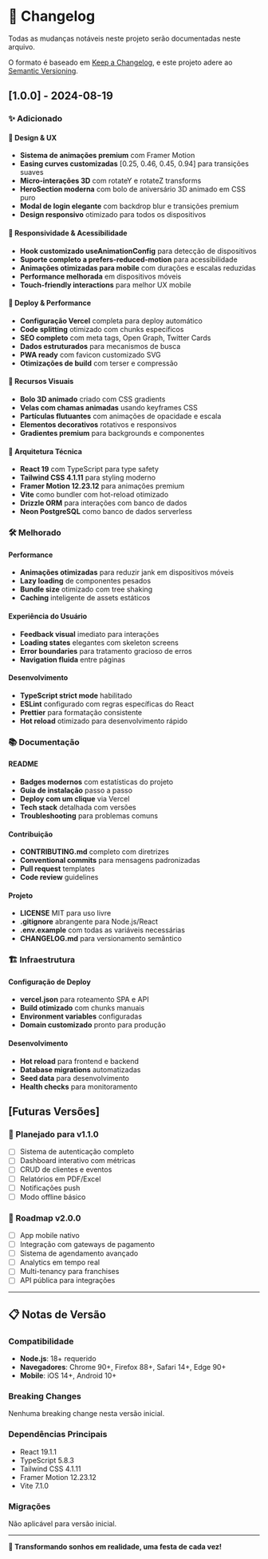 # 📝 Changelog

Todas as mudanças notáveis neste projeto serão documentadas neste arquivo.

O formato é baseado em [Keep a Changelog](https://keepachangelog.com/en/1.0.0/),
e este projeto adere ao [Semantic Versioning](https://semver.org/spec/v2.0.0.html).

## [1.0.0] - 2024-08-19

### ✨ Adicionado

#### 🎨 Design & UX
- **Sistema de animações premium** com Framer Motion
- **Easing curves customizadas** [0.25, 0.46, 0.45, 0.94] para transições suaves
- **Micro-interações 3D** com rotateY e rotateZ transforms
- **HeroSection moderna** com bolo de aniversário 3D animado em CSS puro
- **Modal de login elegante** com backdrop blur e transições premium
- **Design responsivo** otimizado para todos os dispositivos

#### 📱 Responsividade & Acessibilidade
- **Hook customizado useAnimationConfig** para detecção de dispositivos
- **Suporte completo a prefers-reduced-motion** para acessibilidade
- **Animações otimizadas para mobile** com durações e escalas reduzidas
- **Performance melhorada** em dispositivos móveis
- **Touch-friendly interactions** para melhor UX mobile

#### 🚀 Deploy & Performance
- **Configuração Vercel** completa para deploy automático
- **Code splitting** otimizado com chunks específicos
- **SEO completo** com meta tags, Open Graph, Twitter Cards
- **Dados estruturados** para mecanismos de busca
- **PWA ready** com favicon customizado SVG
- **Otimizações de build** com terser e compressão

#### 🎂 Recursos Visuais
- **Bolo 3D animado** criado com CSS gradients
- **Velas com chamas animadas** usando keyframes CSS
- **Partículas flutuantes** com animações de opacidade e escala
- **Elementos decorativos** rotativos e responsivos
- **Gradientes premium** para backgrounds e componentes

#### 🔧 Arquitetura Técnica
- **React 19** com TypeScript para type safety
- **Tailwind CSS 4.1.11** para styling moderno
- **Framer Motion 12.23.12** para animações premium
- **Vite** como bundler com hot-reload otimizado
- **Drizzle ORM** para interações com banco de dados
- **Neon PostgreSQL** como banco de dados serverless

### 🛠️ Melhorado

#### Performance
- **Animações otimizadas** para reduzir jank em dispositivos móveis
- **Lazy loading** de componentes pesados
- **Bundle size** otimizado com tree shaking
- **Caching** inteligente de assets estáticos

#### Experiência do Usuário
- **Feedback visual** imediato para interações
- **Loading states** elegantes com skeleton screens
- **Error boundaries** para tratamento gracioso de erros
- **Navigation fluida** entre páginas

#### Desenvolvimento
- **TypeScript strict mode** habilitado
- **ESLint** configurado com regras específicas do React
- **Prettier** para formatação consistente
- **Hot reload** otimizado para desenvolvimento rápido

### 📚 Documentação

#### README
- **Badges modernos** com estatísticas do projeto
- **Guia de instalação** passo a passo
- **Deploy com um clique** via Vercel
- **Tech stack** detalhada com versões
- **Troubleshooting** para problemas comuns

#### Contribuição
- **CONTRIBUTING.md** completo com diretrizes
- **Conventional commits** para mensagens padronizadas
- **Pull request** templates
- **Code review** guidelines

#### Projeto
- **LICENSE** MIT para uso livre
- **.gitignore** abrangente para Node.js/React
- **.env.example** com todas as variáveis necessárias
- **CHANGELOG.md** para versionamento semântico

### 🏗️ Infraestrutura

#### Configuração de Deploy
- **vercel.json** para roteamento SPA e API
- **Build otimizado** com chunks manuais
- **Environment variables** configuradas
- **Domain customizado** pronto para produção

#### Desenvolvimento
- **Hot reload** para frontend e backend
- **Database migrations** automatizadas
- **Seed data** para desenvolvimento
- **Health checks** para monitoramento

## [Futuras Versões]

### 🔮 Planejado para v1.1.0
- [ ] Sistema de autenticação completo
- [ ] Dashboard interativo com métricas
- [ ] CRUD de clientes e eventos
- [ ] Relatórios em PDF/Excel
- [ ] Notificações push
- [ ] Modo offline básico

### 🎯 Roadmap v2.0.0
- [ ] App mobile nativo
- [ ] Integração com gateways de pagamento
- [ ] Sistema de agendamento avançado
- [ ] Analytics em tempo real
- [ ] Multi-tenancy para franchises
- [ ] API pública para integrações

---

## 📋 Notas de Versão

### Compatibilidade
- **Node.js**: 18+ requerido
- **Navegadores**: Chrome 90+, Firefox 88+, Safari 14+, Edge 90+
- **Mobile**: iOS 14+, Android 10+

### Breaking Changes
Nenhuma breaking change nesta versão inicial.

### Dependências Principais
- React 19.1.1
- TypeScript 5.8.3
- Tailwind CSS 4.1.11
- Framer Motion 12.23.12
- Vite 7.1.0

### Migrações
Não aplicável para versão inicial.

---

**🎂 Transformando sonhos em realidade, uma festa de cada vez!**